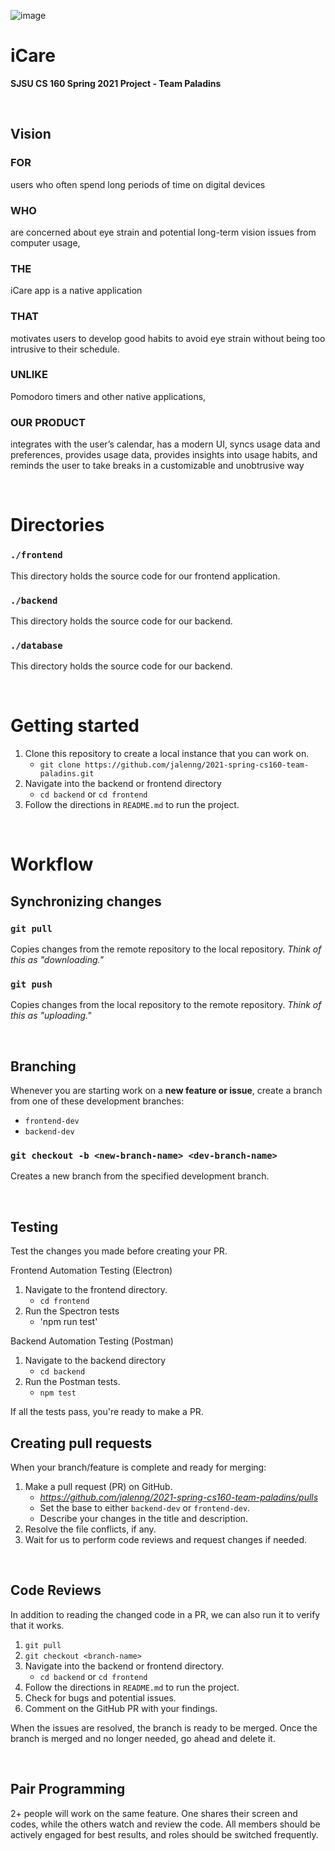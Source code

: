![image](https://user-images.githubusercontent.com/42555186/117086037-530e8d80-ad00-11eb-9ed7-77f48001290f.png)

# iCare
**SJSU CS 160 Spring 2021 Project - Team Paladins**

<br/>

## Vision
### FOR
users who often spend long periods of time on digital devices 
### WHO 
are concerned about eye strain and potential long-term vision issues from computer usage, 
### THE 
iCare app is a native application 
### THAT 
motivates users to develop good habits to avoid eye strain without being too intrusive to their schedule. 
### UNLIKE 
Pomodoro timers and other native applications, 
### OUR PRODUCT 
integrates with the user’s calendar, has a modern UI, syncs usage data and preferences, provides usage data, provides insights into usage habits, and reminds the user to take breaks in a customizable and unobtrusive way

<br/>

# Directories

### `./frontend`
This directory holds the source code for our frontend application.

### `./backend`
This directory holds the source code for our backend.

### `./database`
This directory holds the source code for our backend.

<br/>

# Getting started

1. Clone this repository to create a local instance that you can work on.
    - `git clone https://github.com/jalenng/2021-spring-cs160-team-paladins.git`
2. Navigate into the backend or frontend directory
    - `cd backend` or `cd frontend`
3. Follow the directions in `README.md` to run the project.

<br/>

# Workflow

## Synchronizing changes

### `git pull`
Copies changes from the remote repository to the local repository.
*Think of this as "downloading."*

### `git push`
Copies changes from the local repository to the remote repository. 
*Think of this as "uploading."*

<br/>

## Branching

Whenever you are starting work on a **new feature or issue**, create a branch from one of these development branches:
* `frontend-dev`
* `backend-dev`

### `git checkout -b <new-branch-name> <dev-branch-name>`
Creates a new branch from the specified development branch.

<br/>

## Testing
Test the changes you made before creating your PR.

Frontend Automation Testing (Electron)
1. Navigate to the frontend directory.
    - `cd frontend`
2. Run the Spectron tests 
    - 'npm run test'

Backend Automation Testing (Postman)
1. Navigate to the backend directory
    - `cd backend`
2. Run the Postman tests.
    - `npm test`

If all the tests pass, you're ready to make a PR.

## Creating pull requests

When your branch/feature is complete and ready for merging:
1. Make a pull request (PR) on GitHub. 
    - *https://github.com/jalenng/2021-spring-cs160-team-paladins/pulls*
    - Set the base to either `backend-dev` or `frontend-dev`.
    - Describe your changes in the title and description.
2. Resolve the file conflicts, if any.
3. Wait for us to perform code reviews and request changes if needed.

<br />

## Code Reviews

In addition to reading the changed code in a PR, we can also run it to verify that it works.

1. `git pull`
2. `git checkout <branch-name>`
3. Navigate into the backend or frontend directory.
    - `cd backend` or `cd frontend`
4. Follow the directions in `README.md` to run the project.
5. Check for bugs and potential issues.
6. Comment on the GitHub PR with your findings.

When the issues are resolved, the branch is ready to be merged. Once the branch is merged and no longer needed, go ahead and delete it.

<br />

## Pair Programming
2+ people will work on the same feature. One shares their screen and codes, while the others watch and review the code. All members should be actively engaged for best results, and roles should be switched frequently. 


